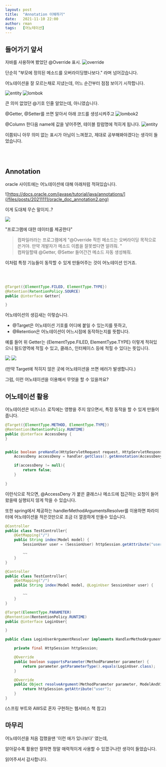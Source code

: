 ```yaml
---
layout: post
title:  "Annotation 이해하기"
date:   2021-11-10 22:00
author: rman
tags:	[어노테이션]
---
```


## 들어가기 앞서

자바를 사용하며 봤었던 @Override 표시.
![override](/files/posts/20211111/override.png)

단순히 "부모에 정의된 메소드를 오버라이딩했나보다."  라며 넘어갔습니다.

어노테이션을 잘 모르는채로 지냈는데, 어느 순간부터 점점 보이기 시작합니다.


![entity](/files/posts/20211111/entity2.png)
![lombok](/files/posts/20211111/getter.png)


큰 의미 없었던 @기호 인줄 알았는데, 아니였습니다.


@Getter, @Setter를 쓰면  알아서 아래 코드를 생성시켜주고
![lombok2](/files/posts/20211111/getter2.png)

@Column 한다음 name에 값을 넣어주면,   테이블 칼럼명에 적히게 됩니다.
![entity](/files/posts/20211111/entity2.png)


이쯤되니 아무 의미 없는 표시가 아님이 느껴졌고, 제대로 공부해봐야겠다는 생각이 들었습니다.

<br/><br/>

## Annotation  

oracle 사이트에는  어노테이션에 대해 아래처럼 적혀있습니다.

![https://docs.oracle.com/javase/tutorial/java/annotations/](/files/posts/20211111/oracle_doc_annotation2.png)

이게 도대체 무슨 말이지..?  


![](/files/posts/20211111/ohno.png)


"프로그램에 대한 데이터를 제공한다"

>컴파일러라는 프로그램에게  "@Override 적힌 메소드는 오버라이딩 목적으로 쓴거야. 만약 개발자가 메소드 이름을 잘못썼다면 알려줘. "<br/>
>컴파일할때 @Getter, @Setter 들어간건 메소드 자동 생성해줘.

이처럼 특정 기능들이 동작할 수 있게 만들어주는 것이 어노테이션 인거죠.


<br/><br/>
```java
@Target({ElementType.FILED, ElementType.TYPE})
@Retention(RetentionPolicy.SOURCE)
public @interface Getter{

}
```

어노테이션의 생김새는 이렇습니다.
- @Target은 어노테이션 기호를 어디에 붙일 수 있는지를 뜻하고,
- @Retention은 어노테이션이 어느시점에 동작하는지를 뜻합니다.

예를 들어 위 Getter는 {ElementType.FILED, ElementType.TYPE} 이렇게 적혀있으니
필드영역에 적힐 수 있고,  클래스, 인터페이스 등에 적힐 수 있다는 뜻입니다.




![](/files/posts/20211111/e_getter_2.png)
![](/files/posts/20211111/e_getter_1.png)


(만약 Target에 적히지 않은 곳에 어노테이션을 쓰면 에러가 발생합니다.)

그럼, 이런 어노테이션을 이용해서 무엇을 할 수 있을까요?

## 어노테이션 활용

어노테이션은 비즈니스 로직에는 영향을 주지 않으면서, 특정 동작을 할 수 있게 만들어줍니다.

```java
@Target({ElementType.METHOD, ElementType.TYPE})
@Rentention(RetentionPolicy.RUNTIME)
public @interface AccessDeny {
}
```

```java

public boolean preHandle(HttpServletRequest request, HttpServletResponse response, Object handler){
    AccessDeny accessDeny = handler.getClass().getAnnotation(AccessDeny.class);

    if(accessDeny != null){
        return false;
    }
    
}
```

이런식으로 적으면, @AccessDeny 가 붙은 클래스나 메소드에 접근하는 요청이 들어왔을때 실행되지 않게 막을 수 있습니다.


또한 spring에서 제공하는 handlerMethodArgumentsResolver를 이용하면 파라미터에 어노테이션을 적은것만으로 조금 더 깔끔하게 만들수 있습니다.


```java
@Controller
public class TestController{
    @GetMapping("/")
    public String index(Model model) {
        SessionUser user = (SessionUser) httpSession.getAttribute("user");

        ~~
    }
}

```

```java
@Controller
public class TestController{
    @GetMapping("/")
    public String index(Model model, @LoginUser SessionUser user) {

        ~~
    }
}
```


```java
@Target(ElementType.PARAMETER)
@Rentention(RententionPolicy.RUNTIME)
public @interface LoginUser{

}
```

```java
public class LoginUserArgumentResolver implements HandlerMethodArgumentResolver {

    private final HttpSession httpSession;

    @Override
    public boolean supportsParameter(MethodParameter parameter) {
        return parameter.getParameterType().equals(LoginUser.class);
    }

    @Override
    public Object resolveArgument(MethodParameter parameter, ModelAndViewContainer mavContainer, NativeWebRequest webRequest, WebDataBinderFactory binderFactory) throws Exception {
        return httpSession.getAttribute("user");
    }
}
```



(스프링 부트와 AWS로 혼자 구현하는 웹서비스 책 참고)


## 마무리

어노테이션을 처음 접했을땐 '이런 애가 있나보다' 였는데,

알아갈수록 활용만 잘하면 정말 매력적이게 사용할 수 있겠구나란 생각이 들었습니다.

읽어주셔서 감사합니다.



